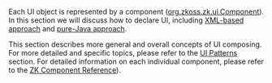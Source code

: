 Each UI object is represented by a component
([org.zkoss.zk.ui.Component](https://www.zkoss.org/javadoc/latest/zk/org/zkoss/zk/ui/Component.html)). In this
section we will discuss how to declare UI, including [XML-based approach]({{site.baseurl}}/zk_dev_ref/ui_composing/zuml) and
[pure-Java approach]({{site.baseurl}}/zk_dev_ref/ui_composing/richlet).

This section describes more general and overall concepts of UI
composing. For more detailed and specific topics, please refer to the
[UI Patterns]({{site.baseurl}}/zk_dev_ref/ui_patterns/ui_patterns) section.
For detailed information on each individual component, please refer to
the [ZK Component Reference](/zk_component_ref/introduction)).
